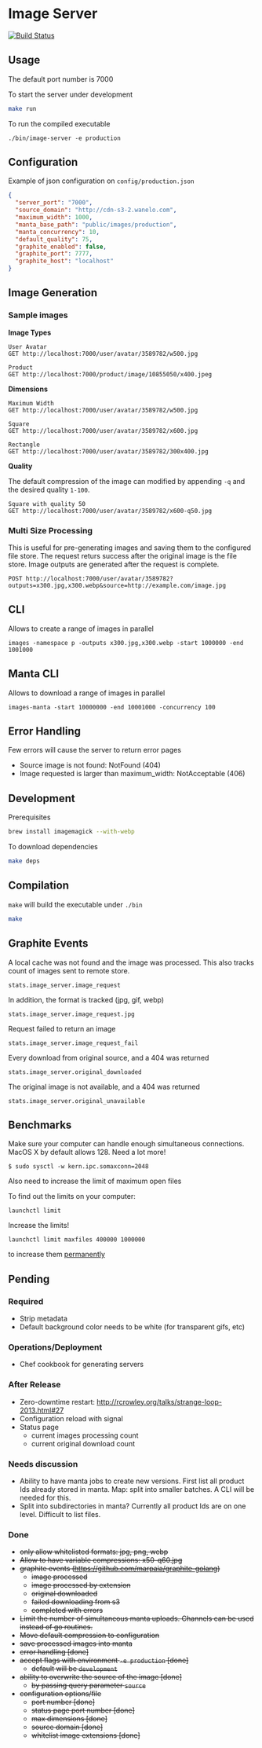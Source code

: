 # Image Server

[![Build Status](https://magnum.travis-ci.com/wanelo/image-server.svg?token=xxYxjHDAXkDK41qZ1dqA&branch=master)](https://magnum.travis-ci.com/wanelo/image-server)

## Usage

The default port number is 7000

To start the server under development
```bash
make run
```

To run the compiled executable
```
./bin/image-server -e production
```

## Configuration

Example of json configuration on `config/production.json`
```json
{
  "server_port": "7000",
  "source_domain": "http://cdn-s3-2.wanelo.com",
  "maximum_width": 1000,
  "manta_base_path": "public/images/production",
  "manta_concurrency": 10,
  "default_quality": 75,
  "graphite_enabled": false,
  "graphite_port": 7777,
  "graphite_host": "localhost"
}

```

## Image Generation

### Sample images

**Image Types**

    User Avatar
    GET http://localhost:7000/user/avatar/3589782/w500.jpg

    Product
    GET http://localhost:7000/product/image/10855050/x400.jpeg


**Dimensions**

    Maximum Width
    GET http://localhost:7000/user/avatar/3589782/w500.jpg

    Square
    GET http://localhost:7000/user/avatar/3589782/x600.jpg

    Rectangle
    GET http://localhost:7000/user/avatar/3589782/300x400.jpg

**Quality**

The default compression of the image can modified by appending `-q` and the desired quality `1-100`.

    Square with quality 50
    GET http://localhost:7000/user/avatar/3589782/x600-q50.jpg

### Multi Size Processing

This is useful for pre-generating images and saving them to the configured file store.
The request returs success after the original image is the file store.
Image outputs are generated after the request is complete.

    POST http://localhost:7000/user/avatar/3589782?outputs=x300.jpg,x300.webp&source=http://example.com/image.jpg

## CLI

Allows to create a range of images in parallel
```shell
images -namespace p -outputs x300.jpg,x300.webp -start 1000000 -end 1001000
```

## Manta CLI

Allows to download a range of images in parallel
```shell
images-manta -start 10000000 -end 10001000 -concurrency 100
```



## Error Handling

Few errors will cause the server to return error pages

- Source image is not found: NotFound (404)
- Image requested is larger than maximum_width: NotAcceptable (406)

## Development

Prerequisites

```bash
brew install imagemagick --with-webp
```

To download dependencies
```bash
make deps
```

## Compilation

`make` will build the executable under `./bin`
```bash
make
```

## Graphite Events

A local cache was not found and the image was processed. This also tracks count of images sent to remote store.
```
stats.image_server.image_request
```

In addition, the format is tracked (jpg, gif, webp)
```
stats.image_server.image_request.jpg
```

Request failed to return an image
```
stats.image_server.image_request_fail
```

Every download from original source, and a 404 was returned
```
stats.image_server.original_downloaded
```

The original image is not available, and a 404 was returned
```
stats.image_server.original_unavailable
```

## Benchmarks

Make sure your computer can handle enough simultaneous connections. MacOS X by default allows 128. Need a lot more!

```shell
$ sudo sysctl -w kern.ipc.somaxconn=2048
```

Also need to increase the limit of maximum open files

To find out the limits on your computer:
```shell
launchctl limit
```

Increase the limits!
```shell
launchctl limit maxfiles 400000 1000000
```

to increase them [permanently](https://coderwall.com/p/lfjoaq)

## Pending

### Required
- Strip metadata
- Default background color needs to be white (for transparent gifs, etc)

### Operations/Deployment
- Chef cookbook for generating servers

### After Release

- Zero-downtime restart: http://rcrowley.org/talks/strange-loop-2013.html#27
- Configuration reload with signal
- Status page
  - current images processing count
  - current original download count

### Needs discussion

- Ability to have manta jobs to create new versions. First list all product Ids already stored in manta. Map: split into smaller batches. A CLI will be needed for this.
- Split into subdirectories in manta? Currently all product Ids are on one level. Difficult to list files.

### Done
- ~~only allow whitelisted formats: jpg, png, webp~~
- ~~Allow to have variable compressions: x50-q60.jpg~~
- ~~graphite events (https://github.com/marpaia/graphite-golang)~~
  - ~~image processed~~
  - ~~image processed by extension~~
  - ~~original downloaded~~
  - ~~failed downloading from s3~~
  - ~~completed with errors~~
- ~~Limit the number of simultaneous manta uploads. Channels can be used instead of go routines.~~
- ~~Move default compression to configuration~~
- ~~save processed images into manta~~
- ~~error handling [done]~~
- ~~accept flags with environment `-e production` [done]~~
  - ~~default will be `development`~~
- ~~ability to overwrite the source of the image [done]~~
  - ~~by passing query parameter `source`~~
- ~~configuration options/file~~
  - ~~port number [done]~~
  - ~~status page port number [done]~~
  - ~~max dimensions [done]~~
  - ~~source domain [done]~~
  - ~~whitelist image extensions [done]~~
